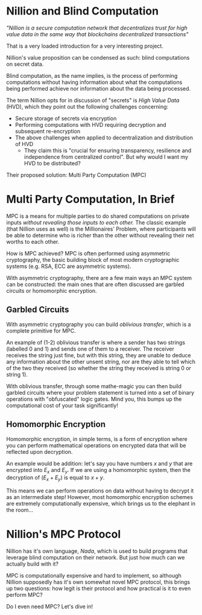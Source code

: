 # Nillion and Blind Computation

_"Nillion is a secure computation network that decentralizes trust for high value data in the same way that blockchains decentralized transactions"_

That is a very loaded introduction for a very interesting project.

Nillion's value proposition can be condensed as such: blind computations on secret data.

Blind computation, as the name implies, is the process of performing computations without having information about what the computations being performed achieve nor information about the data being processed. 

The term Nillion opts for in discussion of "secrets" is _High Value Data_ (HVD), which they point out the following challenges concerning:
- Secure storage of secrets via encryption
- Performing computations with HVD requiring decryption and subsequent re-encryption
- The above challenges when applied to decentralization and distribution of HVD
	- They claim this is "crucial for ensuring transparency, resilience and independence from centralized control". But why would I want my HVD to be distributed?

Their proposed solution: Multi Party Computation (MPC)

# Multi Party Computation, In Brief

MPC is a means for multiple parties to do shared computations on private inputs _without revealing those inputs to each other._ The classic example (that Nillion uses as well) is the Millionaires' Problem, where participants will be able to determine who is richer than the other without revealing their net worths to each other.

How is MPC achieved? MPC is often performed using asymmetric cryptography, the basic building block of most modern cryptographic systems (e.g. RSA, ECC are asymmetric systems).

With asymmetric cryptography, there are a few main ways an MPC system can be constructed: the main ones that are often discussed are garbled circuits or homomorphic encryption.

## Garbled Circuits

With asymmetric cryptography you can build _oblivious transfer_, which is a complete primitive for MPC. 

An example of (1-2) oblivious transfer is where a sender has two strings (labelled 0 and 1) and sends one of them to a receiver. The receiver receives the string just fine, but with this string, they are unable to deduce any information about the other unsent string, nor are they able to tell which of the two they received (so whether the string they received is string 0 or string 1).

With oblivious transfer, through some mathe-magic you can then build garbled circuits where your problem statement is turned into a set of binary operations with "obfuscated" logic gates. Mind you, this bumps up the computational cost of your task significantly!

## Homomorphic Encryption

Homomorphic encryption, in simple terms, is a form of encryption where you can perform mathematical operations on encrypted data that will be reflected upon decryption. 

An example would be addition: let's say you have numbers $x$ and $y$ that are encrypted into $E_x$ and $E_y$. If we are using a homomorphic system, then the decryption of ($E_x+E_y$) is equal to $x+y$.

This means we can perform operations on data without having to decrypt it as an intermediate step! However, most homomorphic encryption schemes are extremely computationally expensive, which brings us to the elephant in the room...

# Nillion's MPC Protocol

Nillion has it's own language, _Nada_, which is used to build programs that leverage blind computation on their network. But just how much can we actually build with it? 

MPC is computationally expensive and hard to implement, so although Nillion supposedly has it's own somewhat novel MPC protocol, this brings up two questions: how legit is their protocol and how practical is it to even perform MPC? 

Do I even need MPC? Let's dive in!